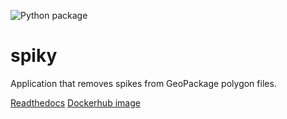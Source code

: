 ![Python package](https://github.com/andretheronsa/spiky/workflows/Python%20package/badge.svg)

# spiky
Application that removes spikes from GeoPackage polygon files.

[Readthedocs](https://spiky.readthedocs.io/en/latest/?)
[Dockerhub image]()